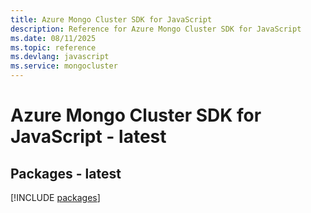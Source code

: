 ```yaml
---
title: Azure Mongo Cluster SDK for JavaScript
description: Reference for Azure Mongo Cluster SDK for JavaScript
ms.date: 08/11/2025
ms.topic: reference
ms.devlang: javascript
ms.service: mongocluster
---
```

# Azure Mongo Cluster SDK for JavaScript - latest
## Packages - latest
[!INCLUDE [packages](mongo-cluster-index.md)]